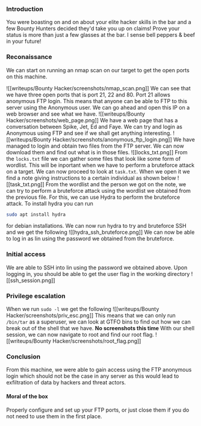 ### Introduction
You were boasting on and on about your elite hacker skills in the bar and a few Bounty Hunters decided they'd take you up on claims! Prove your status is more than just a few glasses at the bar. I sense bell peppers & beef in your future! 

### Reconaissance
We can start on running an nmap scan on our target to get the open ports on this machine.

![[writeups/Bounty Hacker/screenshots/nmap_scan.png]]
We can see that we have three open ports that is port 21, 22 and 80. Port 21 allows anonymous FTP login. This means that anyone can be able to FTP to this server using the Anonymous user. We can go ahead and open this IP on a web browser and see what we have.
![[writeups/Bounty Hacker/screenshots/web_page.png]]
We have a web page that has a conversation between Spike, Jet, Ed and Faye.
We can try and login as Anonymous using FTP and see if we shall get anything interesting.
![[writeups/Bounty Hacker/screenshots/anonymous_ftp_login.png]]
We have managed to login and obtain two files from the FTP server. We can now download them and find out what is in those files.
![[locks_txt.png]]
From the `locks.txt` file we can gather some files that look like some form of wordlist. This will be inportant when we have to perform a bruteforce attack on a target.
We can now proceed to look at `task.txt`. When we open it we find a note giving instructions to a certain individual as shown below
![[task_txt.png]]
From the wordlist and the person we got on the note, we can try to perform a bruteforce attack using the wordlist we obtained from the previous file. For this, we can use Hydra to perform the bruteforce attack. To install hydra you can run 
```sh
sudo apt install hydra
```
for debian installations.
We can now run hydra to try and bruteforce SSH and we get the following
![[hydra_ssh_bruteforce.png]]
We can now be able to log in as lin using the password we obtained from the bruteforce.
### Initial access
We are able to SSH into lin using the password we obtained above. Upon logging in, you should be able to get the user flag in the working directory
![[ssh_session.png]]
### Privilege escalation
When we run `sudo -l` we get the following
![[writeups/Bounty Hacker/screenshots/priv_esc.png]]
This means that we can only run `/bin/tar` as a superuser, we can look at GTFO bins to find out how we can break out of the shell that we have.
<b>No screenshots this time</b>
With our shell session, we can now navigate to root and find our root flag.
![[writeups/Bounty Hacker/screenshots/root_flag.png]]

### Conclusion
From this machine, we were able to gain access using the FTP anonymous login which should not be the case in any server as this would lead to exfiltration of data by hackers and threat actors. 
#### Moral of the box
Properly configure and set up your FTP ports, or just close them if you do not need to use them in the first place.
